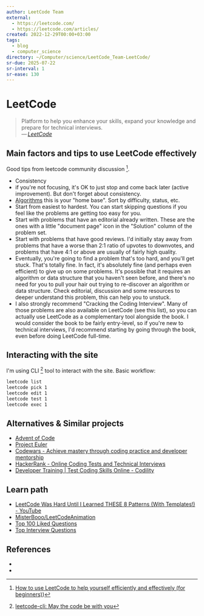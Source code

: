 ```yaml
---
author: LeetCode Team
external:
  - https://leetcode.com/
  - https://leetcode.com/articles/
created: 2022-12-29T00:00+03:00
tags:
  - blog
  - computer_science
directory: ~/Computer/science/LeetCode_Team-LeetCode/
sr-due: 2025-07-22
sr-interval: 1
sr-ease: 130
---
```


# LeetCode

> Platform to help you enhance your skills, expand your knowledge and prepare
> for technical interviews.\
> — <cite>[LeetCode](https://leetcode.com/)</cite>

## Main factors and tips to use LeetCode effectively

Good tips from leetcode community discussion [^1].

- Consistency
- if you're not focusing, it's OK to just stop and come back later (active
  improvement). But don't forget about consistency.
- [Algorithms](https://leetcode.com/problemset/algorithms/) this is your "home
  base". Sort by difficulty, status, etc.
- Start from easiest to hardest. You can start skipping questions if you feel
  like the problems are getting too easy for you.
- Start with problems that have an editorial already written. These are the ones
  with a little "document page" icon in the "Solution" column of the problem
  set.
- Start with problems that have good reviews. I'd initially stay away from
  problems that have a worse than 2:1 ratio of upvotes to downvotes, and
  problems that have 4:1 or above are usually of fairly high quality.
- Eventually, you're going to find a problem that's too hard, and you'll get
  stuck. That's totally fine. In fact, it's absolutely fine (and perhaps even
  efficient) to give up on some problems. It's possible that it requires an
  algorithm or data structure that you haven't seen before, and there's no need
  for you to pull your hair out trying to re-discover an algorithm or data
  structure. Check editorial, discussion and some resources to deeper understand
  this problem, this can help you to unstuck.
- I also strongly recommend "Cracking the Coding Interview". Many of those
  problems are also available on LeetCode (see this list), so you can actually
  use LeetCode as a complementary tool alongside the book. I would consider the
  book to be fairly entry-level, so if you're new to technical interviews, I'd
  recommend starting by going through the book, even before doing LeetCode
  full-time.

## Interacting with the site

I'm using CLI [^2] tool to interact with the site. Basic workflow:

```sh
leetcode list
leetcode pick 1
leetcode edit 1
leetcode test 1
leetcode exec 1
```

## Alternatives & Similar projects

- [Advent of Code](https://adventofcode.com/)
- [Project Euler](https://projecteuler.net/)
- [Codewars - Achieve mastery through coding practice and developer mentorship](https://www.codewars.com/)
- [HackerRank - Online Coding Tests and Technical Interviews](https://www.hackerrank.com/)
- [Developer Training | Test Coding Skills Online - Codility](https://app.codility.com/programmers/)

## Learn path

- [LeetCode Was Hard Until I Learned THESE 8 Patterns (With Templates!) - YouTube](https://www.youtube.com/watch?app=desktop&v=RYT08CaYq6A)
- [MisterBooo/LeetCodeAnimation](https://github.com/MisterBooo/LeetCodeAnimation)
- [Top 100 Liked Questions](https://leetcode.com/problemset/all/?listId=79h8rn6&page=1)
- [Top Interview Questions](https://leetcode.com/problemset/all/?page=1&listId=wpwgkgt)

## References

- [^1]: [How to use LeetCode to help yourself efficiently and effectively (for beginners)](https://leetcode.com/discuss/career/450215/How-to-use-LeetCode-to-help-yourself-efficiently-and-effectively-\(for-beginners\)))
- [^2]: [leetcode-cli: May the code be with you](https://github.com/clearloop/leetcode-cli)
